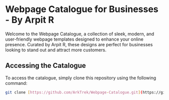 # Webpage Catalogue for Businesses - By Arpit R

Welcome to the Webpage Catalogue, a collection of sleek, modern, and user-friendly webpage templates designed to enhance your online presence. Curated by Arpit R, these designs are perfect for businesses looking to stand out and attract more customers.

## Accessing the Catalogue

To access the catalogue, simply clone this repository using the following command:

```bash
git clone [https://github.com/ArkTrek/Webpage-Catalogue.git](https://github.com/ArkTrek/Webpage-Catalogue.git)
